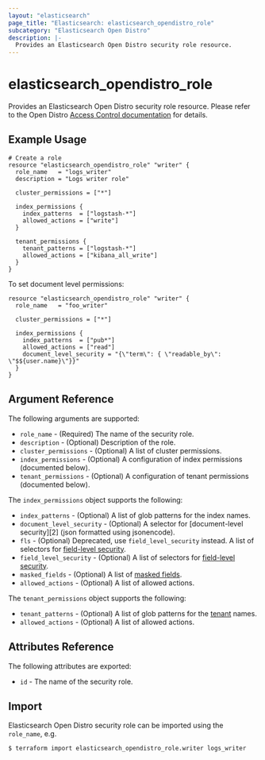 ```yaml
---
layout: "elasticsearch"
page_title: "Elasticsearch: elasticsearch_opendistro_role"
subcategory: "Elasticsearch Open Distro"
description: |-
  Provides an Elasticsearch Open Distro security role resource.
---
```


# elasticsearch_opendistro_role

Provides an Elasticsearch Open Distro security role resource.
Please refer to the Open Distro [Access Control documentation][1] for details.

## Example Usage

```hcl
# Create a role
resource "elasticsearch_opendistro_role" "writer" {
  role_name   = "logs_writer"
  description = "Logs writer role"

  cluster_permissions = ["*"]

  index_permissions {
    index_patterns  = ["logstash-*"]
    allowed_actions = ["write"]
  }

  tenant_permissions {
    tenant_patterns = ["logstash-*"]
    allowed_actions = ["kibana_all_write"]
  }
}
```

To set document level permissions:

```hcl
resource "elasticsearch_opendistro_role" "writer" {
  role_name   = "foo_writer"

  cluster_permissions = ["*"]

  index_permissions {
    index_patterns  = ["pub*"]
    allowed_actions = ["read"]
    document_level_security = "{\"term\": { \"readable_by\": \"$${user.name}\"}}"
  }
}
```


## Argument Reference

The following arguments are supported:

* `role_name` -
    (Required) The name of the security role.
* `description` -
    (Optional) Description of the role.
* `cluster_permissions` -
    (Optional) A list of cluster permissions.
* `index_permissions` -
    (Optional) A configuration of index permissions (documented below).
* `tenant_permissions` -
    (Optional) A configuration of tenant permissions (documented below).

The `index_permissions` object supports the following:

* `index_patterns` -
    (Optional) A list of glob patterns for the index names.
* `document_level_security` -
    (Optional) A selector for [document-level security][2] (json formatted using jsonencode).
* `fls` -
    (Optional) Deprecated, use `field_level_security` instead. A list of selectors for [field-level security][3].
* `field_level_security` -
    (Optional) A list of selectors for [field-level security][3].
* `masked_fields` -
    (Optional) A list of [masked fields][4].
* `allowed_actions` -
    (Optional) A list of allowed actions.

The `tenant_permissions` object supports the following:

* `tenant_patterns` -
    (Optional) A list of glob patterns for the [tenant][5] names.
* `allowed_actions` -
    (Optional) A list of allowed actions.

## Attributes Reference

The following attributes are exported:

* `id` -
    The name of the security role.

## Import

Elasticsearch Open Distro security role can be imported using the `role_name`, e.g.

```
$ terraform import elasticsearch_opendistro_role.writer logs_writer
```

<!-- External links -->
[1]: https://opendistro.github.io/for-elasticsearch-docs/docs/security/access-control/
[1]: https://opendistro.github.io/for-elasticsearch-docs/docs/security/access-control/document-level-security/
[3]: https://opendistro.github.io/for-elasticsearch-docs/docs/security/access-control/field-level-security/
[4]: https://opendistro.github.io/for-elasticsearch-docs/docs/security/access-control/field-masking/
[5]: https://opendistro.github.io/for-elasticsearch-docs/docs/security/access-control/multi-tenancy/
